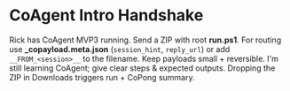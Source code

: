 # CoAgent Intro Handshake
Rick has CoAgent MVP3 running. Send a ZIP with root **run.ps1**.
For routing use **_copayload.meta.json** (`session_hint`, `reply_url`) or add `__FROM_<session>__` to the filename.
Keep payloads small + reversible. I'm still learning CoAgent; give clear steps & expected outputs.
Dropping the ZIP in Downloads triggers run + CoPong summary.
